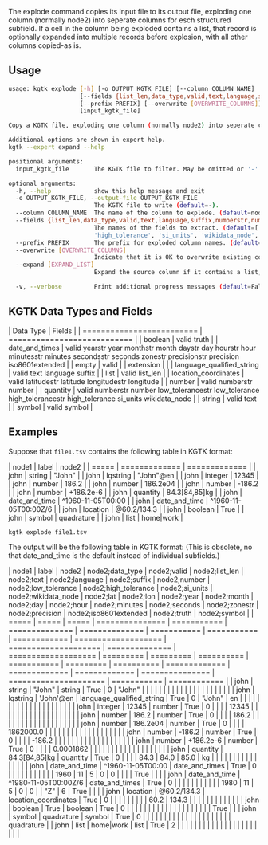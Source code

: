 The explode command copies its input file to its output file, exploding one
column (normally node2) into seperate columns for esch structured subfield. If
a cell in the column being exploded contains a list, that record is optionally
expanded into multiple records before explosion, with all other columns
copied-as is.

## Usage

```bash
usage: kgtk explode [-h] [-o OUTPUT_KGTK_FILE] [--column COLUMN_NAME]
                    [--fields {list_len,data_type,valid,text,language,suffix,numberstr,number,low_tolerancestr,low_tolerance,high_tolerancestr,high_tolerance,si_units,wikidata_node,latitudestr,lattitude,longitudestr,longitude,date,time,date_and_time,yearstr,year,monthstr,month,daystr,day,hourstr,hour,minutesstr,minutes,secondsstr,seconds,zonestr,precisionstr,precision,iso8601extended,truth,symbol} [{list_len,data_type,valid,text,language,suffix,numberstr,number,low_tolerancestr,low_tolerance,high_tolerancestr,high_tolerance,si_units,wikidata_node,latitudestr,lattitude,longitudestr,longitude,date,time,date_and_time,yearstr,year,monthstr,month,daystr,day,hourstr,hour,minutesstr,minutes,secondsstr,seconds,zonestr,precisionstr,precision,iso8601extended,truth,symbol} ...]]
                    [--prefix PREFIX] [--overwrite [OVERWRITE_COLUMNS]] [--expand [EXPAND_LIST]] [-v]
                    [input_kgtk_file]

Copy a KGTK file, exploding one column (normally node2) into seperate columns for each subfield. If a cell in the column being exploded contains a list, that record is optionally expanded into multiple records before explosion, with all other columns copied-as is.

Additional options are shown in expert help.
kgtk --expert expand --help

positional arguments:
  input_kgtk_file       The KGTK file to filter. May be omitted or '-' for stdin (default=-).

optional arguments:
  -h, --help            show this help message and exit
  -o OUTPUT_KGTK_FILE, --output-file OUTPUT_KGTK_FILE
                        The KGTK file to write (default=-).
  --column COLUMN_NAME  The name of the column to explode. (default=node2).
  --fields {list_len,data_type,valid,text,language,suffix,numberstr,number,low_tolerancestr,low_tolerance,high_tolerancestr,high_tolerance,si_units,wikidata_node,latitudestr,lattitude,longitudestr,longitude,date,time,date_and_time,yearstr,year,monthstr,month,daystr,day,hourstr,hour,minutesstr,minutes,secondsstr,seconds,zonestr,precisionstr,precision,iso8601extended,truth,symbol} [{list_len,data_type,valid,text,language,suffix,numberstr,number,low_tolerancestr,low_tolerance,high_tolerancestr,high_tolerance,si_units,wikidata_node,latitudestr,lattitude,longitudestr,longitude,date,time,date_and_time,yearstr,year,monthstr,month,daystr,day,hourstr,hour,minutesstr,minutes,secondsstr,seconds,zonestr,precisionstr,precision,iso8601extended,truth,symbol} ...]
                        The names of the fields to extract. (default=['data_type', 'valid', 'list_len', 'text', 'language', 'suffix', 'number', 'low_tolerance',
                        'high_tolerance', 'si_units', 'wikidata_node', 'latitude', 'longitude', 'date_and_time', 'precision', 'truth', 'symbol']).
  --prefix PREFIX       The prefix for exploded column names. (default=node2;).
  --overwrite [OVERWRITE_COLUMNS]
                        Indicate that it is OK to overwrite existing columns. (default=False).
  --expand [EXPAND_LIST]
                        Expand the source column if it contains a list, else fail. (default=False).

  -v, --verbose         Print additional progress messages (default=False).
```

## KGTK Data Types and Fields

| Data Type                 | Fields                      |
| ========================= | =========================== |
| boolean                   | valid truth                 |
| date_and_times            | valid yearstr year monthstr month daystr day hourstr hour minutesstr minutes secondsstr seconds zonestr precisionstr precision iso8601extended |
| empty                     | valid                       |
| extension                 |                             |
| language_qualified_string | valid text language suffix  |
| list                      | valid list_len              |
| location_coordinates      | valid latitudestr latitude longitudestr longitude |
| number                    | valid numberstr number      |
| quantity                  | valid numberstr number low_tolerancestr low_tolerance high_tolerancestr high_tolerance si_units wikidata_node |
| string                    | valid text                  |
| symbol                    | valid symbol                |

## Examples

Suppose that `file1.tsv` contains the following table in KGTK format:

| node1 | label         | node2         |
| ===== | ============= | ============= |
| john  | string        | "John"        |
| john  | lqstring      | "John"@en     |
| john  | integer       | 12345         |
| john  | number        | 186.2         |
| john  | number        | 186.2e04      |
| john  | number        | -186.2        |
| john  | number        | +186.2e-6     |
| john  | quantity      | 84.3[84,85]kg |
| john  | date_and_time | ^1960-11-05T00:00 |
| john  | date_and_time | ^1960-11-05T00:00Z/6 |
| john  | location      | @60.2/134.3   |
| john  | boolean       | True          |
| john  | symbol        | quadrature    |
| john  | list          | home\|work    |


```bash
kgtk explode file1.tsv
```

The output will be the following table in KGTK format:
(This is obsolete, no that date_and_time is the default instead of individual subfields.)

| node1 | label | node2 | node2;data_type | node2;valid | node2;list_len | node2;text | node2;language | node2;suffix | node2;number | node2;low_tolerance | node2;high_tolerance | node2;si_units | node2;wikidata_node | node2;lat | node2;lon | node2;year | node2;month | node2;day | node2;hour | node2;minutes | node2;seconds | node2;zonestr | node2;precision | node2;iso8601extended | node2;truth | node2;symbol |
| ===== | ===== | ===== | =============== | =========== | ============== | ============== | =========== | =========== | ============ | =================== | ==================== | ============== | =================== | ========= | ========= | ========== | =========== | ========= | ========== | ============= | ============= | ============= | =============== | ===================== | =========== | ============ |
| john | string | "John" | string | True | 0 | "John" |  |  |  |  |  |  |  |  |  |  |  |  |  |  |  |  |  |  |  |  |
| john | lqstring | 'John'@en | language_qualified_string | True | 0 | "John" | en |  |  |  |  |  |  |  |  |  |  |  |  |  |  |  |  |  |  |  |
| john | integer | 12345 | number | True | 0 |  |  |  | 12345 |  |  |  |  |  |  |  |  |  |  |  |  |  |  |  |  |  |
| john | number | 186.2 | number | True | 0 |  |  |  | 186.2 |  |  |  |  |  |  |  |  |  |  |  |  |  |  |  |  |  |
| john | number | 186.2e04 | number | True | 0 |  |  |  | 1862000.0 |  |  |  |  |  |  |  |  |  |  |  |  |  |  |  |  |  |
| john | number | -186.2 | number | True | 0 |  |  |  | -186.2 |  |  |  |  |  |  |  |  |  |  |  |  |  |  |  |  |  |
| john | number | +186.2e-6 | number | True | 0 |  |  |  | 0.0001862 |  |  |  |  |  |  |  |  |  |  |  |  |  |  |  |  |  |
| john | quantity | 84.3[84,85]kg | quantity | True | 0 |  |  |  | 84.3 | 84.0 | 85.0 | kg |  |  |  |  |  |  |  |  |  |  |  |  |  |  |
| john | date_and_time | ^1960-11-05T00:00 | date_and_times | True | 0 |  |  |  |  |  |  |  |  |  |  | 1960 | 11 | 5 | 0 | 0 |  |  |  | True |  |  |
| john | date_and_time | ^1980-11-05T00:00Z/6 | date_and_times | True | 0 |  |  |  |  |  |  |  |  |  |  | 1980 | 11 | 5 | 0 | 0 |  | "Z" | 6 | True |  |  |
| john | location | @60.2/134.3 | location_coordinates | True | 0 |  |  |  |  |  |  |  |  | 60.2 | 134.3 |  |  |  |  |  |  |  |  |  |  |  |
| john | boolean | True | boolean | True | 0 |  |  |  |  |  |  |  |  |  |  |  |  |  |  |  |  |  |  |  | True |  |
| john | symbol | quadrature | symbol | True | 0 |  |  |  |  |  |  |  |  |  |  |  |  |  |  |  |  |  |  |  |  | quadrature |
| john | list | home\|work | list | True | 2 |  |  |  |  |  |  |  |  |  |  |  |  |  |  |  |  |  |  |  |  |  |

